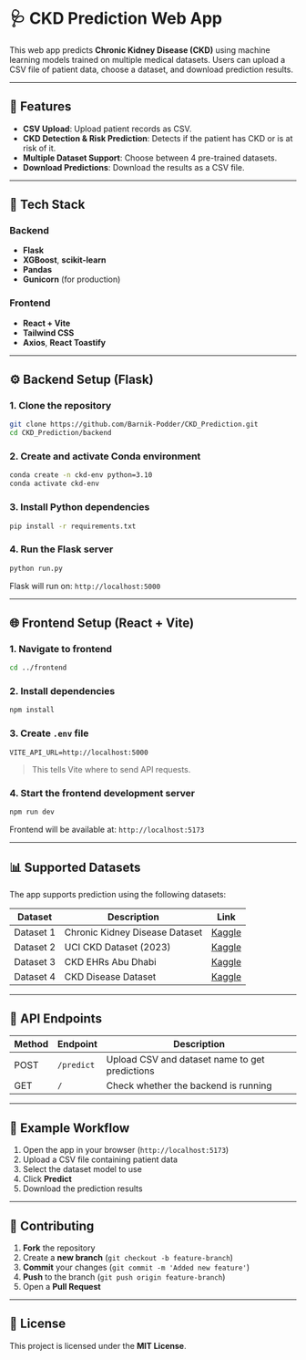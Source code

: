 # 🩺 CKD Prediction Web App

This web app predicts **Chronic Kidney Disease (CKD)** using machine learning models trained on multiple medical datasets. Users can upload a CSV file of patient data, choose a dataset, and download prediction results.

---

## 🚀 Features

-  **CSV Upload**: Upload patient records as CSV.
-  **CKD Detection & Risk Prediction**: Detects if the patient has CKD or is at risk of it.
-  **Multiple Dataset Support**: Choose between 4 pre-trained datasets.
-  **Download Predictions**: Download the results as a CSV file.

---

## 🧰 Tech Stack

### Backend

- **Flask**
- **XGBoost**, **scikit-learn**
- **Pandas**
- **Gunicorn** (for production)

### Frontend

- **React + Vite**
- **Tailwind CSS**
- **Axios**, **React Toastify**

---

## ⚙️ Backend Setup (Flask)

### 1. Clone the repository

```bash
git clone https://github.com/Barnik-Podder/CKD_Prediction.git
cd CKD_Prediction/backend
```

### 2. Create and activate Conda environment

```bash
conda create -n ckd-env python=3.10
conda activate ckd-env
```

### 3. Install Python dependencies

```bash
pip install -r requirements.txt
```

### 4. Run the Flask server

```bash
python run.py
```

Flask will run on: `http://localhost:5000`

---

## 🌐 Frontend Setup (React + Vite)

### 1. Navigate to frontend

```bash
cd ../frontend
```

### 2. Install dependencies

```bash
npm install
```

### 3. Create `.env` file

```env
VITE_API_URL=http://localhost:5000
```

> This tells Vite where to send API requests.

### 4. Start the frontend development server

```bash
npm run dev
```

Frontend will be available at: `http://localhost:5173`

---

## 📊 Supported Datasets

The app supports prediction using the following datasets:

| Dataset    | Description                                      | Link                                                                 |
|------------|--------------------------------------------------|----------------------------------------------------------------------|
| Dataset 1  | Chronic Kidney Disease Dataset                   | [Kaggle](https://www.kaggle.com/datasets/rabieelkharoua/chronic-kidney-disease-dataset-analysis) |
| Dataset 2  | UCI CKD Dataset (2023)                           | [Kaggle](https://www.kaggle.com/datasets/jhs070701/uci-new-chronic-kidney-dataset-aug-2023-released) |
| Dataset 3  | CKD EHRs Abu Dhabi                               | [Kaggle](https://www.kaggle.com/datasets/davidechicco/chronic-kidney-disease-ehrs-abu-dhabi) |
| Dataset 4  | CKD Disease Dataset                              | [Kaggle](https://www.kaggle.com/datasets/mansoordaku/ckdisease) |

---

## 🔗 API Endpoints

| Method | Endpoint     | Description                                      |
|--------|--------------|--------------------------------------------------|
| POST   | `/predict`   | Upload CSV and dataset name to get predictions   |
| GET    | `/`          | Check whether the backend is running             |

---

## 🧪 Example Workflow

1. Open the app in your browser (`http://localhost:5173`)
2. Upload a CSV file containing patient data
3. Select the dataset model to use
4. Click **Predict**
5. Download the prediction results

---

## 🌟 Contributing
1. **Fork** the repository
2. Create a **new branch** (`git checkout -b feature-branch`)
3. **Commit** your changes (`git commit -m 'Added new feature'`)
4. **Push** to the branch (`git push origin feature-branch`)
5. Open a **Pull Request**

---

## 📄 License
This project is licensed under the **MIT License**.


